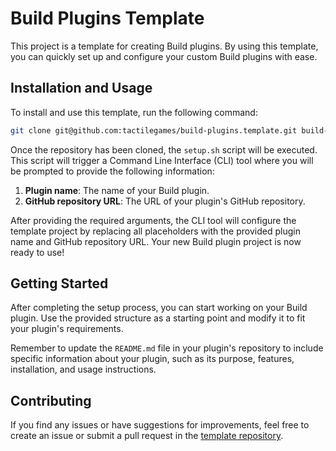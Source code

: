 # Build Plugins Template

This project is a template for creating Build plugins. By using this template, you can quickly set up and configure your custom Build plugins with ease.

## Installation and Usage

To install and use this template, run the following command:

```bash
git clone git@github.com:tactilegames/build-plugins.template.git build-plugins.PLUGIN_NAME && ./build-plugins.PLUGIN_NAME/setup.sh
```

Once the repository has been cloned, the `setup.sh` script will be executed. This script will trigger a Command Line Interface (CLI) tool where you will be prompted to provide the following information:

1. **Plugin name**: The name of your Build plugin.
2. **GitHub repository URL**: The URL of your plugin's GitHub repository.

After providing the required arguments, the CLI tool will configure the template project by replacing all placeholders with the provided plugin name and GitHub repository URL. Your new Build plugin project is now ready to use!

## Getting Started

After completing the setup process, you can start working on your Build plugin. Use the provided structure as a starting point and modify it to fit your plugin's requirements.

Remember to update the `README.md` file in your plugin's repository to include specific information about your plugin, such as its purpose, features, installation, and usage instructions.

## Contributing

If you find any issues or have suggestions for improvements, feel free to create an issue or submit a pull request in the [template repository](https://github.com/tactilegames/build-plugins.template).